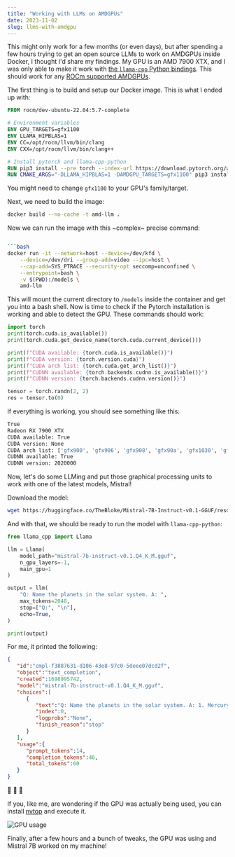 ```yaml
---
title: "Working with LLMs on AMDGPUs"
date: 2023-11-02
slug: llms-with-amdgpu
---
```


This might only work for a few months (or even days), but after spending a few hours trying to get an open source LLMs to work on AMDGPUs inside Docker, I thought I'd share my findings. My GPU is an AMD 7900 XTX, and I was only able to make it work with [the `llama-cpp` Python bindings](https://llama-cpp-python.readthedocs.io/en/latest/). This should work for any [ROCm supported AMDGPUs](https://rocm.docs.amd.com/en/latest/).

The first thing is to build and setup our Docker image. This is what I ended up with:

```dockerfile
FROM rocm/dev-ubuntu-22.04:5.7-complete

# Environment variables
ENV GPU_TARGETS=gfx1100
ENV LLAMA_HIPBLAS=1
ENV CC=/opt/rocm/llvm/bin/clang
ENV CXX=/opt/rocm/llvm/bin/clang++

# Install pytorch and llama-cpp-python
RUN pip3 install --pre torch --index-url https://download.pytorch.org/whl/nightly/rocm5.7
RUN CMAKE_ARGS="-DLLAMA_HIPBLAS=1 -DAMDGPU_TARGETS=gfx1100" pip3 install llama-cpp-python --force-reinstall --upgrade --no-cache-dir
```

You might need to change `gfx1100` to your GPU's family/target.

Next, we need to build the image:

```bash
docker build --no-cache -t amd-llm .
```

Now we can run the image with this ~complex~ precise command:

```bash

```bash
docker run -it --network=host --device=/dev/kfd \
    --device=/dev/dri --group-add=video --ipc=host \
    --cap-add=SYS_PTRACE --security-opt seccomp=unconfined \
    --entrypoint=bash \
    -v $(PWD):/models \
    amd-llm
```

This will mount the current directory to `/models` inside the container and get you into a bash shell. Now is time to check if the Pytorch installation is working and able to detect the GPU. These commands should work:

```python
import torch
print(torch.cuda.is_available())
print(torch.cuda.get_device_name(torch.cuda.current_device()))

print(f"CUDA available: {torch.cuda.is_available()}")
print(f"CUDA version: {torch.version.cuda}")
print(f"CUDA arch list: {torch.cuda.get_arch_list()}")
print(f"CUDNN available: {torch.backends.cudnn.is_available()}")
print(f"CUDNN version: {torch.backends.cudnn.version()}")

tensor = torch.randn(2, 2)
res = tensor.to(0)
```

If everything is working, you should see something like this:

```bash
True
Radeon RX 7900 XTX
CUDA available: True
CUDA version: None
CUDA arch list: ['gfx900', 'gfx906', 'gfx908', 'gfx90a', 'gfx1030', 'gfx1100']
CUDNN available: True
CUDNN version: 2020000
```

Now, let's do some LLMing and put those graphical processing units to work with one of the latest models, Mistral!

Download the model:

```bash
wget https://huggingface.co/TheBloke/Mistral-7B-Instruct-v0.1-GGUF/resolve/main/mistral-7b-instruct-v0.1.Q4_K_M.gguf
```

And with that, we should be ready to run the model with `llama-cpp-python`:

```python
from llama_cpp import Llama

llm = Llama(
    model_path="mistral-7b-instruct-v0.1.Q4_K_M.gguf",
    n_gpu_layers=-1,
    main_gpu=1
)

output = llm(
    "Q: Name the planets in the solar system. A: ",
    max_tokens=2048,
    stop=["Q:", "\n"],
    echo=True,
)

print(output)
```

For me, it printed the following:

```json
{
   "id":"cmpl-f3887631-d106-43e8-97c0-5deee07dcd2f",
   "object":"text_completion",
   "created":1698995742,
   "model":"mistral-7b-instruct-v0.1.Q4_K_M.gguf",
   "choices":[
      {
         "text":"Q: Name the planets in the solar system. A: 1. Mercury, 2. Venus, 3. Earth, 4. Mars, 5. Jupiter, 6. Saturn, 7. Uranus, 8. Neptune",
         "index":0,
         "logprobs":"None",
         "finish_reason":"stop"
      }
   ],
   "usage":{
      "prompt_tokens":14,
      "completion_tokens":46,
      "total_tokens":60
   }
}
```

🎉 🎉 🎉

If you, like me, are wondering if the GPU was actually being used, you can install [nvtop](https://github.com/Syllo/nvtop) and execute it.

![GPU usage]([./gpu-usage.png](https://user-images.githubusercontent.com/1682202/280206444-6cbc9942-eb44-460f-a279-f80181847be0.png))

Finally, after a few hours and a bunch of tweaks, the GPU was using and Mistral 7B worked on my machine!
